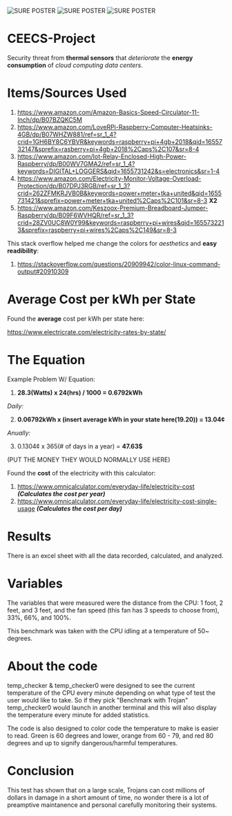 ![SURE POSTER](https://raw.githubusercontent.com/Shetshay/CEECS-Project/edit/main/CEECS-1.png)
![SURE POSTER](https://raw.githubusercontent.com/Shetshay/CEECS-Project/edit/main/CEECS-2.png)
![SURE POSTER](https://raw.githubusercontent.com/Shetshay/CEECS-Project/edit/main/CEECS-3.png)

# CEECS-Project
Security threat from **thermal sensors** that *deteriorate* the **energy consumption** of *cloud computing data centers*.

# Items/Sources Used

1. https://www.amazon.com/Amazon-Basics-Speed-Circulator-11-Inch/dp/B07BZQKC5M
2. https://www.amazon.com/LoveRPi-Raspberry-Computer-Heatsinks-4GB/dp/B07WHZW881/ref=sr_1_4?crid=1GH6BY8C6YBVR&keywords=raspberry+pi+4gb+2018&qid=1655732147&sprefix=rasberry+pi+4gb+2018%2Caps%2C107&sr=8-4
3. https://www.amazon.com/Iot-Relay-Enclosed-High-Power-Raspberry/dp/B00WV7GMA2/ref=sr_1_4?keywords=DIGITAL+LOGGERS&qid=1655731242&s=electronics&sr=1-4
4. https://www.amazon.com/Electricity-Monitor-Voltage-Overload-Protection/dp/B07DPJ3RGB/ref=sr_1_3?crid=262ZFMKRJVB0B&keywords=power+meter+tka+united&qid=1655731421&sprefix=power+meter+tka+united%2Caps%2C101&sr=8-3 **X2**
5. https://www.amazon.com/Keszoox-Premium-Breadboard-Jumper-Raspberry/dp/B09F6WVHQR/ref=sr_1_3?crid=28ZV0UC8W0Y99&keywords=raspberry+pi+wires&qid=1655732213&sprefix=raspberry+pi+wires%2Caps%2C149&sr=8-3

This stack overflow helped me change the colors for *aesthetics* and **easy readibility**:

1. https://stackoverflow.com/questions/20909942/color-linux-command-output#20910309

# Average Cost per kWh per State

Found the **average** cost per kWh per state here:

https://www.electricrate.com/electricity-rates-by-state/

# The Equation

Example Problem W/ Equation:

1.  **28.3(Watts) x 24(hrs) / 1000 = 0.6792kWh**

*Daily:*

2.  **0.06792kWh x (insert average kWh in your state here(19.20)) = 13.04¢**

*Anually:*

3.  0.1304¢ x 365(# of days in a year) = **47.63$**

(PUT THE MONEY THEY WOULD NORMALLY USE HERE)

Found the **cost** of the electricity with this calculator: 

1. https://www.omnicalculator.com/everyday-life/electricity-cost ***(Calculates the cost per year)***
2. https://www.omnicalculator.com/everyday-life/electricity-cost-single-usage ***(Calculates the cost per day)***

# Results

There is an excel sheet with all the data recorded, calculated, and analyzed.

# Variables

The variables that were measured were the distance from the CPU: 1 foot, 2 feet, and 3 feet, and the fan speed (this fan has 3 speeds to choose from), 33%, 66%, and 100%.

This benchmark was taken with the CPU idling at a temperature of 50~ degrees.

# About the code

temp_checker & temp_checker0 were designed to see the current temperature of the CPU every minute depending on what type of test the user would like to take. So if they pick "Benchmark with Trojan" temp_checker0 would launch in another terminal and this will also display the temperature every minute for added statistics. 

The code is also designed to color code the temperature to make is easier to read. Green is 60 degrees and lower, orange from 60 - 79, and red 80 degrees and up to signify dangerous/harmful temperatures.

# Conclusion

This test has shown that on a large scale, Trojans can cost millions of dollars in damage in a short amount of time, no wonder there is a lot of preamptive maintanence and personal carefully monitoring their systems.
